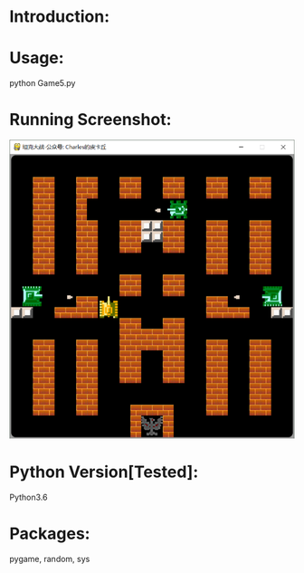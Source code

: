 # Introduction:

# Usage:
python Game5.py
# Running Screenshot:
![img](Screenshot.png)
# Python Version[Tested]:
Python3.6
# Packages:
pygame, random, sys